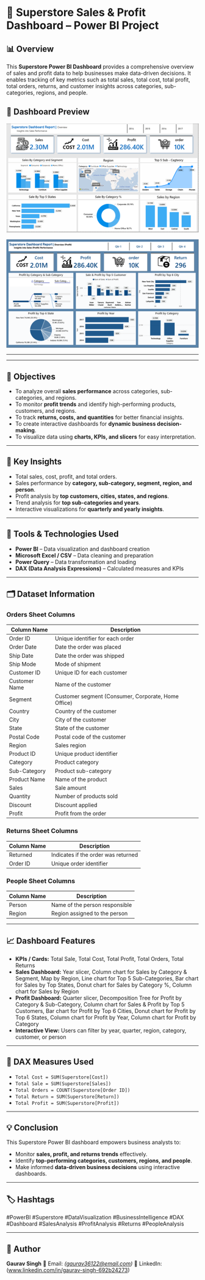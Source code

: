 # 🛒 Superstore Sales & Profit Dashboard – Power BI Project

## 📊 Overview

This **Superstore Power BI Dashboard** provides a comprehensive overview of sales and profit data to help businesses make data-driven decisions.
It enables tracking of key metrics such as total sales, total cost, total profit, total orders, returns, and customer insights across categories, sub-categories, regions, and people.
## 📸 Dashboard Preview

![Sales Dashboard](https://github.com/gaurav36122/superstore_sales_profit-powerbi-excel/blob/main/Dashboard-%20By%20Sales.png?raw=true)

![Profit Dashboard](https://github.com/gaurav36122/superstore_sales_profit-powerbi-excel/blob/main/Dashborad%20by%20profit.png?raw=true)

---

---

## 🎯 Objectives

* To analyze overall **sales performance** across categories, sub-categories, and regions.
* To monitor **profit trends** and identify high-performing products, customers, and regions.
* To track **returns, costs, and quantities** for better financial insights.
* To create interactive dashboards for **dynamic business decision-making**.
* To visualize data using **charts, KPIs, and slicers** for easy interpretation.

---

## 🧠 Key Insights

* Total sales, cost, profit, and total orders.
* Sales performance by **category, sub-category, segment, region, and person**.
* Profit analysis by **top customers, cities, states, and regions**.
* Trend analysis for **top sub-categories and years**.
* Interactive visualizations for **quarterly and yearly insights**.

---

## 🧩 Tools & Technologies Used

* **Power BI** – Data visualization and dashboard creation
* **Microsoft Excel / CSV** – Data cleaning and preparation
* **Power Query** – Data transformation and loading
* **DAX (Data Analysis Expressions)** – Calculated measures and KPIs

---

## 🗂️ Dataset Information

### Orders Sheet Columns

| Column Name   | Description                                         |
| ------------- | --------------------------------------------------- |
| Order ID      | Unique identifier for each order                    |
| Order Date    | Date the order was placed                           |
| Ship Date     | Date the order was shipped                          |
| Ship Mode     | Mode of shipment                                    |
| Customer ID   | Unique ID for each customer                         |
| Customer Name | Name of the customer                                |
| Segment       | Customer segment (Consumer, Corporate, Home Office) |
| Country       | Country of the customer                             |
| City          | City of the customer                                |
| State         | State of the customer                               |
| Postal Code   | Postal code of the customer                         |
| Region        | Sales region                                        |
| Product ID    | Unique product identifier                           |
| Category      | Product category                                    |
| Sub-Category  | Product sub-category                                |
| Product Name  | Name of the product                                 |
| Sales         | Sale amount                                         |
| Quantity      | Number of products sold                             |
| Discount      | Discount applied                                    |
| Profit        | Profit from the order                               |

### Returns Sheet Columns

| Column Name | Description                         |
| ----------- | ----------------------------------- |
| Returned    | Indicates if the order was returned |
| Order ID    | Unique order identifier             |

### People Sheet Columns

| Column Name | Description                    |
| ----------- | ------------------------------ |
| Person      | Name of the person responsible |
| Region      | Region assigned to the person  |

---

## 📈 Dashboard Features

* **KPIs / Cards:** Total Sale, Total Cost, Total Profit, Total Orders, Total Returns
* **Sales Dashboard:** Year slicer, Column chart for Sales by Category & Segment, Map by Region, Line chart for Top 5 Sub-Categories, Bar chart for Sales by Top States, Donut chart for Sales by Category %, Column chart for Sales by Region
* **Profit Dashboard:** Quarter slicer, Decomposition Tree for Profit by Category & Sub-Category, Column chart for Sales & Profit by Top 5 Customers, Bar chart for Profit by Top 6 Cities, Donut chart for Profit by Top 6 States, Column chart for Profit by Year, Column chart for Profit by Category
* **Interactive View:** Users can filter by year, quarter, region, category, customer, or person

---

## 🧾 DAX Measures Used

* `Total Cost = SUM(Superstore[Cost])`
* `Total Sale = SUM(Superstore[Sales])`
* `Total Orders = COUNT(Superstore[Order ID])`
* `Total Return = SUM(Superstore[Return])`
* `Total Profit = SUM(Superstore[Profit])`

---



## 💡 Conclusion

This Superstore Power BI dashboard empowers business analysts to:

* Monitor **sales, profit, and returns trends** effectively.
* Identify **top-performing categories, customers, regions, and people**.
* Make informed **data-driven business decisions** using interactive dashboards.

---

## 🏷️ Hashtags

#PowerBI #Superstore #DataVisualization #BusinessIntelligence #DAX #Dashboard #SalesAnalysis #ProfitAnalysis #Returns #PeopleAnalysis

---

## 👤 Author

**Gaurav Singh**
📧 Email: *(gaurav36122@email.com)*
💼 LinkedIn: (www.linkedin.com/in/gaurav-singh-692b24273)
